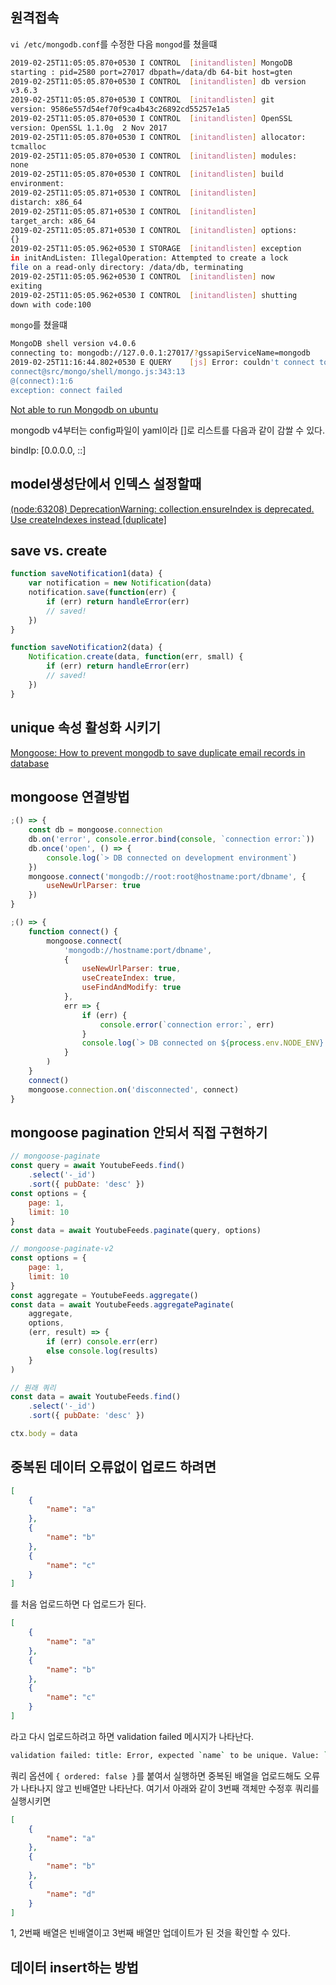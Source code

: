 ## 원격접속

`vi /etc/mongodb.conf`를 수정한 다음 `mongod`를 쳤을떄

```sh
2019-02-25T11:05:05.870+0530 I CONTROL  [initandlisten] MongoDB
starting : pid=2580 port=27017 dbpath=/data/db 64-bit host=gten
2019-02-25T11:05:05.870+0530 I CONTROL  [initandlisten] db version
v3.6.3
2019-02-25T11:05:05.870+0530 I CONTROL  [initandlisten] git
version: 9586e557d54ef70f9ca4b43c26892cd55257e1a5
2019-02-25T11:05:05.870+0530 I CONTROL  [initandlisten] OpenSSL
version: OpenSSL 1.1.0g  2 Nov 2017
2019-02-25T11:05:05.870+0530 I CONTROL  [initandlisten] allocator:
tcmalloc
2019-02-25T11:05:05.870+0530 I CONTROL  [initandlisten] modules:
none
2019-02-25T11:05:05.870+0530 I CONTROL  [initandlisten] build
environment:
2019-02-25T11:05:05.871+0530 I CONTROL  [initandlisten]
distarch: x86_64
2019-02-25T11:05:05.871+0530 I CONTROL  [initandlisten]
target_arch: x86_64
2019-02-25T11:05:05.871+0530 I CONTROL  [initandlisten] options:
{}
2019-02-25T11:05:05.962+0530 I STORAGE  [initandlisten] exception
in initAndListen: IllegalOperation: Attempted to create a lock
file on a read-only directory: /data/db, terminating
2019-02-25T11:05:05.962+0530 I CONTROL  [initandlisten] now
exiting
2019-02-25T11:05:05.962+0530 I CONTROL  [initandlisten] shutting
down with code:100
```

`mongo`를 쳤을떄

```sh
MongoDB shell version v4.0.6
connecting to: mongodb://127.0.0.1:27017/?gssapiServiceName=mongodb
2019-02-25T11:16:44.802+0530 E QUERY    [js] Error: couldn't connect to server 127.0.0.1:27017, connection attempt failed: SocketException: Error connecting to 127.0.0.1:27017 :: caused by :: Connection refused :
connect@src/mongo/shell/mongo.js:343:13
@(connect):1:6
exception: connect failed
```

[Not able to run Mongodb on ubuntu](https://stackoverflow.com/questions/54860208/not-able-to-run-mongodb-on-ubuntu)

mongodb v4부터는 config파일이 yaml이라 []로 리스트를 다음과 같이 감쌀 수 있다.

bindIp: [0.0.0.0, ::]

## model생성단에서 인덱스 설정할때

[(node:63208) DeprecationWarning: collection.ensureIndex is deprecated. Use createIndexes instead [duplicate]](https://stackoverflow.com/questions/51960171/node63208-deprecationwarning-collection-ensureindex-is-deprecated-use-creat)

## save vs. create

```js
function saveNotification1(data) {
	var notification = new Notification(data)
	notification.save(function(err) {
		if (err) return handleError(err)
		// saved!
	})
}

function saveNotification2(data) {
	Notification.create(data, function(err, small) {
		if (err) return handleError(err)
		// saved!
	})
}
```

## unique 속성 활성화 시키기

[Mongoose: How to prevent mongodb to save duplicate email records in database](https://stackoverflow.com/questions/43962430/mongoose-how-to-prevent-mongodb-to-save-duplicate-email-records-in-database)

## mongoose 연결방법

```js
;() => {
	const db = mongoose.connection
	db.on('error', console.error.bind(console, `connection error:`))
	db.once('open', () => {
		console.log(`> DB connected on development environment`)
	})
	mongoose.connect('mongodb://root:root@hostname:port/dbname', {
		useNewUrlParser: true
	})
}
```

```js
;() => {
	function connect() {
		mongoose.connect(
			'mongodb://hostname:port/dbname',
			{
				useNewUrlParser: true,
				useCreateIndex: true,
				useFindAndModify: true
			},
			err => {
				if (err) {
					console.error(`connection error:`, err)
				}
				console.log(`> DB connected on ${process.env.NODE_ENV} environment`)
			}
		)
	}
	connect()
	mongoose.connection.on('disconnected', connect)
}
```

## mongoose pagination 안되서 직접 구현하기

```js
// mongoose-paginate
const query = await YoutubeFeeds.find()
	.select('-_id')
	.sort({ pubDate: 'desc' })
const options = {
	page: 1,
	limit: 10
}
const data = await YoutubeFeeds.paginate(query, options)

// mongoose-paginate-v2
const options = {
	page: 1,
	limit: 10
}
const aggregate = YoutubeFeeds.aggregate()
const data = await YoutubeFeeds.aggregatePaginate(
	aggregate,
	options,
	(err, result) => {
		if (err) console.err(err)
		else console.log(results)
	}
)

// 원래 쿼리
const data = await YoutubeFeeds.find()
	.select('-_id')
	.sort({ pubDate: 'desc' })

ctx.body = data
```

## 중복된 데이터 오류없이 업로드 하려면

```json
[
	{
		"name": "a"
	},
	{
		"name": "b"
	},
	{
		"name": "c"
	}
]
```

를 처음 업로드하면 다 업로드가 된다.

```json
[
	{
		"name": "a"
	},
	{
		"name": "b"
	},
	{
		"name": "c"
	}
]
```

라고 다시 업로드하려고 하면 validation failed 메시지가 나타난다.

```sh
validation failed: title: Error, expected `name` to be unique. Value: `a`
```

쿼리 옵션에 `{ ordered: false }`를 붙여서 실행하면 중복된 배열을 업로드해도 오류가 나타나지 않고 빈배열만 나타난다. 여기서 아래와 같이 3번째 객체만 수정후 쿼리를 실행시키면

```json
[
	{
		"name": "a"
	},
	{
		"name": "b"
	},
	{
		"name": "d"
	}
]
```

1, 2번째 배열은 빈배열이고 3번째 배열만 업데이트가 된 것을 확인할 수 있다.

## 데이터 insert하는 방법
